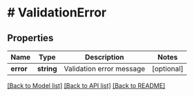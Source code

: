 # # ValidationError

## Properties

Name | Type | Description | Notes
------------ | ------------- | ------------- | -------------
**error** | **string** | Validation error message | [optional]

[[Back to Model list]](../../README.md#models) [[Back to API list]](../../README.md#endpoints) [[Back to README]](../../README.md)
